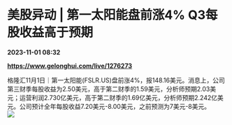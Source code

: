 # 美股异动 | 第一太阳能盘前涨4% Q3每股收益高于预期

**2023-11-01 08:32**

**https://www.gelonghui.com/live/1276273**

格隆汇11月1日｜第一太阳能(FSLR.US)盘前涨4%，报148.16美元。消息上，公司第三财季每股收益为2.50美元，高于第二财季的1.59美元，分析师预期2.03美元；运营利润2.730亿美元，高于第二财季的1.69亿美元，分析师预期2.242亿美元。公司预计全年每股收益7.20美元-8.00美元，之前预测为7美元-8美元。  
![](https://img5.gelonghui.com/live/0b915-16ffbb5c-e082-41d2-b5ea-774fa8390304.png)